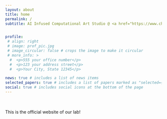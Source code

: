 ```yaml
---
layout: about
title: home
permalink: /
subtitle: AI Infused Computational Art Studio @ <a href="https://www.chalmers.se/en/departments/cse/our-research/data-science-and-ai/"> Division of Data Science and AI </a>, <a href="https://www.chalmers.se"> Chalmers University of Technology </a>


profile:
 # align: right
 # image: prof_pic.jpg
 # image_circular: false # crops the image to make it circular
 # more_info: >
  #  <p>555 your office number</p>
  #  <p>123 your address street</p>
  #  <p>Your City, State 12345</p>

news: true # includes a list of news items
selected_papers: true # includes a list of papers marked as "selected={true}"
social: true # includes social icons at the bottom of the page
---
```

<br><br>
This is the official website of our lab!